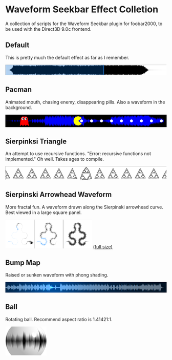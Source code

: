 # Waveform Seekbar Effect Colletion

A collection of scripts for the Waveform Seekbar plugin for foobar2000, to be used with the Direct3D 9.0c frontend.

## Default

This is pretty much the default effect as far as I remember.

![screenshot of default effect](default.png)

## Pacman

Animated mouth, chasing enemy, disappearing pills. Also a waveform in the background.

![screenshot of pacman effect](pacman.png)

## Sierpinksi Triangle

An attempt to use recursive functions. "Error: recursive functions not implemented." Oh well. Takes ages to compile.

![screenshot of Sierpinksi triangle effect](sierpinski-triangle.png)

## Sierpinski Arrowhead Waveform

More fractal fun. A waveform drawn along the Sierpinski arrowhead curve. Best viewed in a large square panel.

![screenshot of Sierpinski arrowhead waveform effect](sierpinski-arrowwave-thumb.png) [(full size)](sierpinski-arrowwave.png)

## Bump Map

Raised or sunken waveform with phong shading.

![screenshot of bump map effect](bumpmap.png)

## Ball

Rotating ball. Recommend aspect ratio is 1.41421:1.

<img src="ball.png" height="90px" alt="screenshot of rotating ball effect"></img>

